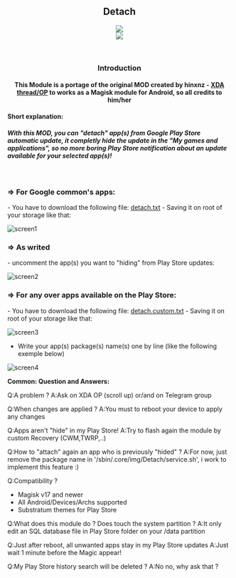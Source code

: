 <p align="center">
<h2 align=center> Detach </h3>

<p align="center">
 <a href="https://forum.xda-developers.com/android/software-hacking/mod-detach-market-links-theme-ready-apps-t3447494"><img src="https://img.shields.io/badge/XDA-Thread-yellow.svg?longCache=true&style=flat-square"></a><br />
 <a href=https://t.me/joinchat/ElFVDxJDgCkDt5Zr_qblGQ"><img src="https://img.shields.io/badge/Telegram-Channel-blue.svg?longCache=true&style=flat-square"></a></p><br />

<h3 align=center>Introduction</h3>
<h4 align=center>This Module is a portage of the original MOD created by hinxnz - <a href="https://forum.xda-developers.com/member.php?u=1909299">XDA thread/OP</a> to works as a Magisk module for Android, so all credits to him/her<h4>

<h4>Short explanation:</h4>
<h5>With this MOD, you can "detach" app(s) from Google Play Store automatic update, it completly hide the update in the "My games and applications", so no more boring Play Store notification about an update available for your selected app(s)!<br /></h5>

<br />
<h3>=> For Google common's apps:</h3>
- You have to download the following file: <a href="https://forum.xda-developers.com/attachment.php?attachmentid=4141103&d=1494126907">detach.txt</a>
- Saving it on root of your storage like that:

![screen1](https://image.ibb.co/kDxwoA/Screenshot-20181025-211140.png)<br />

<h3>=> As writed</h3>
 - uncomment the app(s) you want to "hiding" from Play Store updates:

![screen2](https://image.ibb.co/kCBd1V/Screenshot-20181025-211255.png)<br />

<h3>=> For any over apps available on the Play Store:</h3>
- You have to download the following file: <a href="https://forum.xda-developers.com/attachment.php?attachmentid=4141081&d=1494123950">detach.custom.txt</a>
- Saving it on root of your storage like that:

![screen3](https://image.ibb.co/mV1kMV/Screenshot-20181028-201636.png)<br />

- Write your app(s) package(s) name(s) one by line
(like the following exemple below)

![screen4](https://image.ibb.co/hL1kMV/Screenshot-20181028-201657.png)<br />

<b>Common: Question and Answers:</b>

Q:A problem ?
A:Ask on XDA OP (scroll up) or/and on Telegram group

Q:When changes are applied ?
A:You must to reboot your device to apply any changes

Q:Apps aren't "hide" in my Play Store!
A:Try to flash again the module by custom Recovery (CWM,TWRP,..)

Q:How to "attach" again an app who is previously "hided" ?
A:For now, just remove the package name in '/sbin/.core/img/Detach/service.sh', i work to implement this feature :)

Q:Compatibility ?
- Magisk v17 and newer
- All Android/Devices/Archs supported
- Substratum themes for Play Store

Q:What does this module do ? Does touch the system partition ?
A:It only edit an SQL database file in Play Store folder on your /data partition

Q:Just after reboot, all unwanted apps stay in my Play Store updates
A:Just wait 1 minute before the Magic appear!

Q:My Play Store history search will be deleted ?
A:No no, why ask that ?
